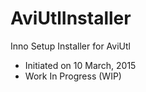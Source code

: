 # AviUtlInstaller
Inno Setup Installer for AviUtl
  * Initiated on 10 March, 2015
  * Work In Progress (WIP)
